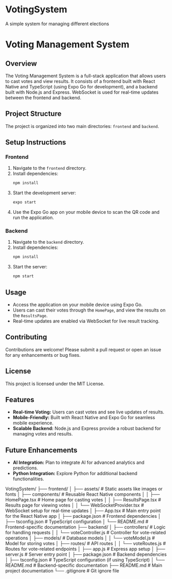 # VotingSystem
A simple system for managing different elections

# Voting Management System

## Overview
The Voting Management System is a full-stack application that allows users to cast votes and view results. It consists of a frontend built with React Native and TypeScript (using Expo Go for development), and a backend built with Node.js and Express. WebSocket is used for real-time updates between the frontend and backend.

## Project Structure
The project is organized into two main directories: `frontend` and `backend`.

## Setup Instructions

### Frontend
1. Navigate to the `frontend` directory.
2. Install dependencies:
   ```bash
   npm install
   ```
3. Start the development server:
   ```bash
   expo start
   ```
4. Use the Expo Go app on your mobile device to scan the QR code and run the application.

### Backend
1. Navigate to the `backend` directory.
2. Install dependencies:
   ```bash
   npm install
   ```
3. Start the server:
   ```bash
   npm start
   ```

## Usage
- Access the application on your mobile device using Expo Go.
- Users can cast their votes through the `HomePage`, and view the results on the `ResultsPage`.
- Real-time updates are enabled via WebSocket for live result tracking.

## Contributing
Contributions are welcome! Please submit a pull request or open an issue for any enhancements or bug fixes.

## License
This project is licensed under the MIT License.

## Features
- **Real-time Voting:** Users can cast votes and see live updates of results.
- **Mobile-Friendly:** Built with React Native and Expo Go for seamless mobile experience.
- **Scalable Backend:** Node.js and Express provide a robust backend for managing votes and results.

## Future Enhancements
- **AI Integration:** Plan to integrate AI for advanced analytics and predictions.
- **Python Integration:** Explore Python for additional backend functionalities.







VotingSystem/
├── frontend/
│   ├── assets/                # Static assets like images or fonts
│   ├── components/            # Reusable React Native components
│   │   ├── HomePage.tsx       # Home page for casting votes
│   │   ├── ResultsPage.tsx    # Results page for viewing votes
│   │   └── WebSocketProvider.tsx # WebSocket setup for real-time updates
│   ├── App.tsx                # Main entry point for the React Native app
│   ├── package.json           # Frontend dependencies
│   ├── tsconfig.json          # TypeScript configuration
│   └── README.md              # Frontend-specific documentation
├── backend/
│   ├── controllers/           # Logic for handling requests
│   │   └── voteController.js  # Controller for vote-related operations
│   ├── models/                # Database models
│   │   └── voteModel.js       # Model for storing votes
│   ├── routes/                # API routes
│   │   └── voteRoutes.js      # Routes for vote-related endpoints
│   ├── app.js                 # Express app setup
│   ├── server.js              # Server entry point
│   ├── package.json           # Backend dependencies
│   ├── tsconfig.json          # TypeScript configuration (if using TypeScript)
│   └── README.md              # Backend-specific documentation
├── README.md                  # Main project documentation
└── .gitignore                 # Git ignore file